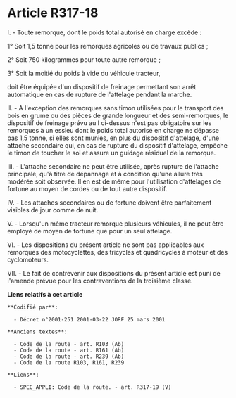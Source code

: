 # Article R317-18

I. - Toute remorque, dont le poids total autorisé en charge excède :

1° Soit 1,5 tonne pour les remorques agricoles ou de travaux publics ;

2° Soit 750 kilogrammes pour toute autre remorque ;

3° Soit la moitié du poids à vide du véhicule tracteur, 

doit être équipée d'un dispositif de freinage permettant son arrêt automatique en cas de rupture de l'attelage pendant la
marche.

II. - A l'exception des remorques sans timon utilisées pour le transport des bois en grume ou des pièces de grande longueur
et des semi-remorques, le dispositif de freinage prévu au I ci-dessus n'est pas obligatoire sur les remorques à un essieu
dont le poids total autorisé en charge ne dépasse pas 1,5 tonne, si elles sont munies, en plus du dispositif d'attelage,
d'une attache secondaire qui, en cas de rupture du dispositif d'attelage, empêche le timon de toucher le sol et assure un
guidage résiduel de la remorque.

III. - L'attache secondaire ne peut être utilisée, après rupture de l'attache principale, qu'à titre de dépannage et à
condition qu'une allure très modérée soit observée. Il en est de même pour l'utilisation d'attelages de fortune au moyen de
cordes ou de tout autre dispositif.

IV. - Les attaches secondaires ou de fortune doivent être parfaitement visibles de jour comme de nuit.

V. - Lorsqu'un même tracteur remorque plusieurs véhicules, il ne peut être employé de moyen de fortune que pour un seul
attelage.

VI. - Les dispositions du présent article ne sont pas applicables aux remorques des motocyclettes, des tricycles et
quadricycles à moteur et des cyclomoteurs.

VII. - Le fait de contrevenir aux dispositions du présent article est puni de l'amende prévue pour les contraventions de la
troisième classe.

**Liens relatifs à cet article**

	**Codifié par**:

	  - Décret n°2001-251 2001-03-22 JORF 25 mars 2001

	**Anciens textes**:

	  - Code de la route - art. R103 (Ab)
	  - Code de la route - art. R161 (Ab)
	  - Code de la route - art. R239 (Ab)
	  - Code de la route R103, R161, R239

	**Liens**:

	  - SPEC_APPLI: Code de la route. - art. R317-19 (V)
